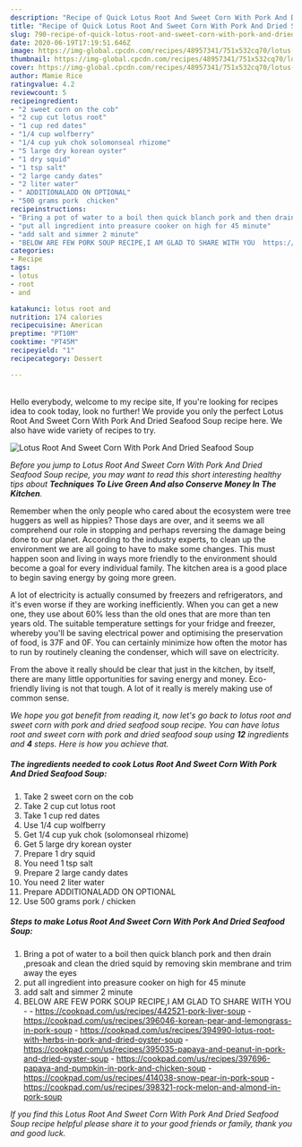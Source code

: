 ```yaml
---
description: "Recipe of Quick Lotus Root And Sweet Corn With Pork And Dried Seafood Soup"
title: "Recipe of Quick Lotus Root And Sweet Corn With Pork And Dried Seafood Soup"
slug: 790-recipe-of-quick-lotus-root-and-sweet-corn-with-pork-and-dried-seafood-soup
date: 2020-06-19T17:19:51.646Z
image: https://img-global.cpcdn.com/recipes/48957341/751x532cq70/lotus-root-and-sweet-corn-with-pork-and-dried-seafood-soup-recipe-main-photo.jpg
thumbnail: https://img-global.cpcdn.com/recipes/48957341/751x532cq70/lotus-root-and-sweet-corn-with-pork-and-dried-seafood-soup-recipe-main-photo.jpg
cover: https://img-global.cpcdn.com/recipes/48957341/751x532cq70/lotus-root-and-sweet-corn-with-pork-and-dried-seafood-soup-recipe-main-photo.jpg
author: Mamie Rice
ratingvalue: 4.2
reviewcount: 5
recipeingredient:
- "2 sweet corn on the cob"
- "2 cup cut lotus root"
- "1 cup red dates"
- "1/4 cup wolfberry"
- "1/4 cup yuk chok solomonseal rhizome"
- "5 large dry korean oyster"
- "1 dry squid"
- "1 tsp salt"
- "2 large candy dates"
- "2 liter water"
- " ADDITIONALADD ON OPTIONAL"
- "500 grams pork  chicken"
recipeinstructions:
- "Bring a pot of water to a boil then quick blanch pork and then drain ,presoak and clean the dried squid by removing skin membrane and trim away the eyes"
- "put all ingredient into preasure cooker on high for 45 minute"
- "add salt and simmer 2 minute"
- "BELOW ARE FEW PORK SOUP RECIPE,I AM GLAD TO SHARE WITH YOU  https://cookpad.com/us/recipes/442521-pork-liver-soup https://cookpad.com/us/recipes/396046-korean-pear-and-lemongrass-in-pork-soup https://cookpad.com/us/recipes/394990-lotus-root-with-herbs-in-pork-and-dried-oyster-soup https://cookpad.com/us/recipes/395035-papaya-and-peanut-in-pork-and-dried-oyster-soup https://cookpad.com/us/recipes/397696-papaya-and-pumpkin-in-pork-and-chicken-soup https://cookpad.com/us/recipes/414038-snow-pear-in-pork-soup https://cookpad.com/us/recipes/398321-rock-melon-and-almond-in-pork-soup"
categories:
- Recipe
tags:
- lotus
- root
- and

katakunci: lotus root and 
nutrition: 174 calories
recipecuisine: American
preptime: "PT10M"
cooktime: "PT45M"
recipeyield: "1"
recipecategory: Dessert

---
```

<br>
Hello everybody, welcome to my recipe site, If you're looking for recipes idea to cook today, look no further! We provide you only the perfect Lotus Root And Sweet Corn With Pork And Dried Seafood Soup recipe here. We also have wide variety of recipes to try.
<br>


![Lotus Root And Sweet Corn With Pork And Dried Seafood Soup](https://img-global.cpcdn.com/recipes/48957341/751x532cq70/lotus-root-and-sweet-corn-with-pork-and-dried-seafood-soup-recipe-main-photo.jpg)

<i>Before you jump to Lotus Root And Sweet Corn With Pork And Dried Seafood Soup recipe, you may want to read this short interesting healthy tips about 
<strong>Techniques To Live Green And also Conserve Money In The Kitchen</strong>.</i>
</br>

Remember when the only people who cared about the ecosystem were tree huggers as well as hippies? Those days are over, and it seems we all comprehend our role in stopping and perhaps reversing the damage being done to our planet. According to the industry experts, to clean up the environment we are all going to have to make some changes. This must happen soon and living in ways more friendly to the environment should become a goal for every individual family. The kitchen area is a good place to begin saving energy by going more green.

A lot of electricity is actually consumed by freezers and refrigerators, and it's even worse if they are working inefficiently. When you can get a new one, they use about 60% less than the old ones that are more than ten years old. The suitable temperature settings for your fridge and freezer, whereby you'll be saving electrical power and optimising the preservation of food, is 37F and 0F. You can certainly minimize how often the motor has to run by routinely cleaning the condenser, which will save on electricity.

From the above it really should be clear that just in the kitchen, by itself, there are many little opportunities for saving energy and money. Eco-friendly living is not that tough. A lot of it really is merely making use of common sense.


<i>We hope you got benefit from reading it, now let's go back to lotus root and sweet corn with pork and dried seafood soup recipe. You can have lotus root and sweet corn with pork and dried seafood soup using <strong>12</strong> ingredients and <strong>4</strong> steps. Here is how you achieve that.
</i>

##### The ingredients needed to cook Lotus Root And Sweet Corn With Pork And Dried Seafood Soup:

1. Take 2 sweet corn on the cob
1. Take 2 cup cut lotus root
1. Take 1 cup red dates
1. Use 1/4 cup wolfberry
1. Get 1/4 cup yuk chok (solomonseal rhizome)
1. Get 5 large dry korean oyster
1. Prepare 1 dry squid
1. You need 1 tsp salt
1. Prepare 2 large candy dates
1. You need 2 liter water
1. Prepare  ADDITIONALADD ON OPTIONAL
1. Use 500 grams pork / chicken


##### Steps to make Lotus Root And Sweet Corn With Pork And Dried Seafood Soup:

1. Bring a pot of water to a boil then quick blanch pork and then drain ,presoak and clean the dried squid by removing skin membrane and trim away the eyes
1. put all ingredient into preasure cooker on high for 45 minute
1. add salt and simmer 2 minute
1. BELOW ARE FEW PORK SOUP RECIPE,I AM GLAD TO SHARE WITH YOU -  - https://cookpad.com/us/recipes/442521-pork-liver-soup - https://cookpad.com/us/recipes/396046-korean-pear-and-lemongrass-in-pork-soup - https://cookpad.com/us/recipes/394990-lotus-root-with-herbs-in-pork-and-dried-oyster-soup - https://cookpad.com/us/recipes/395035-papaya-and-peanut-in-pork-and-dried-oyster-soup - https://cookpad.com/us/recipes/397696-papaya-and-pumpkin-in-pork-and-chicken-soup - https://cookpad.com/us/recipes/414038-snow-pear-in-pork-soup - https://cookpad.com/us/recipes/398321-rock-melon-and-almond-in-pork-soup


<i>If you find this Lotus Root And Sweet Corn With Pork And Dried Seafood Soup recipe helpful please share it to your good friends or family, thank you and good luck.</i>
